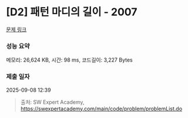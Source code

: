 # [D2] 패턴 마디의 길이 - 2007 

[문제 링크](https://swexpertacademy.com/main/code/problem/problemDetail.do?contestProbId=AV5P1kNKAl8DFAUq) 

### 성능 요약

메모리: 26,624 KB, 시간: 98 ms, 코드길이: 3,227 Bytes

### 제출 일자

2025-09-08 12:39



> 출처: SW Expert Academy, https://swexpertacademy.com/main/code/problem/problemList.do